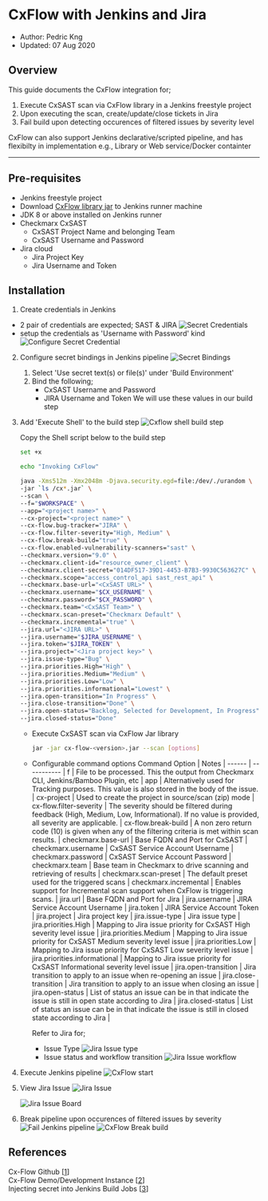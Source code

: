 # CxFlow with Jenkins and Jira

* Author:   Pedric Kng  
* Updated:  07 Aug 2020

## Overview
This guide documents the CxFlow integration for;
1. Execute CxSAST scan via CxFlow library in a Jenkins freestyle project
2. Upon executing the scan, create/update/close tickets in Jira
3. Fail build upon detecting occurences of filtered issues by severity level

CxFlow can also support Jenkins declarative/scripted pipeline, and has flexibilty in implementation e.g., Library or Web service/Docker containter

***

## Pre-requisites
- Jenkins freestyle project
- Download [CxFlow library jar](https://github.com/checkmarx-ltd/cx-flow/releases/latest) to Jenkins runner machine
- JDK 8 or above installed on Jenkins runner
- Checkmarx CxSAST
  - CxSAST Project Name and belonging Team
  - CxSAST Username and Password
- Jira cloud
  - Jira Project Key
  - Jira Username and Token
  
## Installation
1. Create credentials in Jenkins
  - 2 pair of credentials are expected; SAST & JIRA
  ![Secret Credentials](assets/Jenkins_Secret_CxSAST&Jira.png)
  - setup the credentials as 'Username with Password' kind
  ![Configure Secret Credential](assets/Jenkins_SecretCred.png)

2. Configure secret bindings in Jenkins pipeline
   ![Secret Bindings](assets/Jenkins_SecretBindings.png)
   1. Select 'Use secret text(s) or file(s)' under 'Build Environment'
   2. Bind the following;
      - CxSAST Username and Password
      - JIRA Username and Token
      We will use these values in our build step
  
3. Add 'Execute Shell' to the build step
   ![Cxflow shell build step](assets/Jenkins_Pipeline_Shell.png)

   Copy the Shell script below to the build step
    ``` bash
    set +x

    echo "Invoking CxFlow"

    java -Xms512m -Xmx2048m -Djava.security.egd=file:/dev/./urandom \
    -jar `ls /cx*.jar` \
    --scan \
    --f="$WORKSPACE" \
    --app="<project name>" \
    --cx-project="<project name>" \
    --cx-flow.bug-tracker="JIRA" \
    --cx-flow.filter-severity="High, Medium" \
    --cx-flow.break-build="true" \
    --cx-flow.enabled-vulnerability-scanners="sast" \
    --checkmarx.version="9.0" \
    --checkmarx.client-id="resource_owner_client" \
    --checkmarx.client-secret="014DF517-39D1-4453-B7B3-9930C563627C" \
    --checkmarx.scope="access_control_api sast_rest_api" \
    --checkmarx.base-url="<CxSAST URL>" \
    --checkmarx.username="$CX_USERNAME" \
    --checkmarx.password="$CX_PASSWORD" \
    --checkmarx.team="<CxSAST Team>" \
    --checkmarx.scan-preset="Checkmarx Default" \
    --checkmarx.incremental="true" \
    --jira.url="<JIRA URL>" \
    --jira.username="$JIRA_USERNAME" \
    --jira.token="$JIRA_TOKEN" \
    --jira.project="<Jira project key>" \
    --jira.issue-type="Bug" \
    --jira.priorities.High="High" \
    --jira.priorities.Medium="Medium" \
    --jira.priorities.Low="Low" \
    --jira.priorities.informational="Lowest" \
    --jira.open-transition="In Progress" \
    --jira.close-transition="Done" \
    --jira.open-status="Backlog, Selected for Development, In Progress" \
    --jira.closed-status="Done"
    ```

    - Execute CxSAST scan via CxFlow Jar library
      ```bash
      jar -jar cx-flow-<version>.jar --scan [options]
      ```
    
    - Configurable command options
      Command Option | Notes |
      ------ | ----------- |
      f | File to be processed.  This the output from Checkmarx CLI, Jenkins/Bamboo Plugin, etc |
      app | Alternatively used for Tracking purposes.  This value is also stored in the body of the issue. |
      cx-project | Used to create the project in source/scan (zip) mode |
      cx-flow.filter-severity | The severity should be filtered during feedback (High, Medium, Low, Informational).  If no value is provided, all severity are applicable. |
      cx-flow.break-build | A non zero return code (10) is given when any of the filtering criteria is met within scan results. |
      checkmarx.base-url | Base FQDN and Port for CxSAST |
      checkmarx.username | CxSAST Service Account Username |
      checkmarx.password | CxSAST Service Account Password |
      checkmarx.team | Base team in Checkmarx to drive scanning and retrieving of results |
      checkmarx.scan-preset | The default preset used for the triggered scans |
      checkmarx.incremental | Enables support for Incremental scan support when CxFlow is triggering scans. |
      jira.url | Base FQDN and Port for Jira |
      jira.username | JIRA Service Account Username |
      jira.token | JIRA Service Account Token |
      jira.project | Jira project key |
      jira.issue-type | Jira issue type |
      jira.priorities.High | Mapping to Jira issue priority for CxSAST High severity level issue |
      jira.priorities.Medium | Mapping to Jira issue priority for CxSAST Medium severity level issue |
      jira.priorities.Low | Mapping to Jira issue priority for CxSAST Low severity level issue |
      jira.priorities.informational | Mapping to Jira issue priority for CxSAST Informational severity level issue |
      jira.open-transition | Jira transition to apply to an issue when re-opening an issue |
      jira.close-transition | Jira transition to apply to an issue when closing an issue |
      jira.open-status | List of status an issue can be in that indicate the issue is still in open state according to Jira |
      jira.closed-status | List of status an issue can be in that indicate the issue is still in closed state according to Jira |

      Refer to Jira for;
      - Issue Type
        ![Jira Issue type](assets/Jira_IssueType.png)
      - Issue status and workflow transition
        ![Jira Issue workflow](assets/Jira_Workflow.png)

4. Execute Jenkins pipeline
   ![CxFlow start](assets/Jenkins_Pipeline_Cxflow.png)
  
5. View Jira Issue
   ![Jira Issue](assets/Jira_Ticket.png)
    
   ![Jira Issue Board](assets/Jira_KanbanBoard.png)
  
6. Break pipeline upon occurences of filtered issues by severity
   ![Fail Jenkins pipeline](assets/Jenkins_Pipeline_Start.png)
   ![CxFlow Break build](assets/Jenkins_ConsoleOutput.png)

## References
Cx-Flow Github [[1]]  
Cx-Flow Demo/Development Instance [[2]]  
Injecting secret into Jenkins Build Jobs [[3]]  

[1]: https://github.com/checkmarx-ltd/cx-flow "Cx-Flow Github"  
[2]: https://github.com/checkmarx-ts/CxUtils/tree/master/CxFlowDemoInstance "Cx-Flow Demo/Development Instance"
[3]: https://support.cloudbees.com/hc/en-us/articles/203802500-Injecting-Secrets-into-Jenkins-Build-Jobs "Injecting secret into Jenkins Build Jobs"
